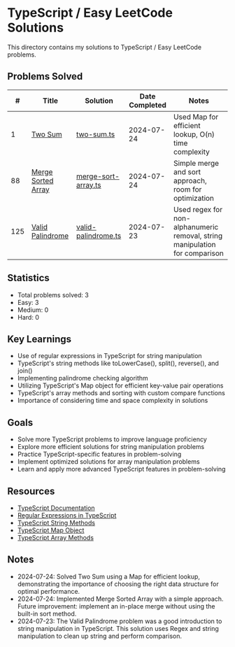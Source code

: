 # TypeScript / Easy LeetCode Solutions

This directory contains my solutions to TypeScript / Easy LeetCode problems.

## Problems Solved

| #  | Title | Solution | Date Completed | Notes |
|----|-------|----------|----------------|-------|
| 1 | [Two Sum](https://leetcode.com/problems/two-sum/) | [two-sum.ts](./2024-07-24-two-sum.ts) | 2024-07-24 | Used Map for efficient lookup, O(n) time complexity |
| 88 | [Merge Sorted Array](https://leetcode.com/problems/merge-sorted-array/) | [merge-sort-array.ts](./2024-07-24-merge-sort-array.ts) | 2024-07-24 | Simple merge and sort approach, room for optimization |
| 125 | [Valid Palindrome](https://leetcode.com/problems/valid-palindrome/) | [valid-palindrome.ts](./2024-07-23-valid-palindrome.ts) | 2024-07-23 | Used regex for non-alphanumeric removal, string manipulation for comparison |

## Statistics

- Total problems solved: 3
- Easy: 3
- Medium: 0
- Hard: 0

## Key Learnings

- Use of regular expressions in TypeScript for string manipulation
- TypeScript's string methods like toLowerCase(), split(), reverse(), and join()
- Implementing palindrome checking algorithm
- Utilizing TypeScript's Map object for efficient key-value pair operations
- TypeScript's array methods and sorting with custom compare functions
- Importance of considering time and space complexity in solutions

## Goals

- Solve more TypeScript problems to improve language proficiency
- Explore more efficient solutions for string manipulation problems
- Practice TypeScript-specific features in problem-solving
- Implement optimized solutions for array manipulation problems
- Learn and apply more advanced TypeScript features in problem-solving

## Resources

- [TypeScript Documentation](https://www.typescriptlang.org/docs/)
- [Regular Expressions in TypeScript](https://developer.mozilla.org/en-US/docs/Web/JavaScript/Guide/Regular_Expressions)
- [TypeScript String Methods](https://www.tutorialsteacher.com/typescript/typescript-string)
- [TypeScript Map Object](https://www.typescriptlang.org/docs/handbook/2/mapped-types.html)
- [TypeScript Array Methods](https://www.typescriptlang.org/docs/handbook/2/everyday-types.html#arrays)

## Notes

- 2024-07-24: Solved Two Sum using a Map for efficient lookup, demonstrating the importance of choosing the right data structure for optimal performance.
- 2024-07-24: Implemented Merge Sorted Array with a simple approach. Future improvement: implement an in-place merge without using the built-in sort method.
- 2024-07-23: The Valid Palindrome problem was a good introduction to string manipulation in TypeScript. This solution uses Regex and string manipulation to clean up string and perform comparison.